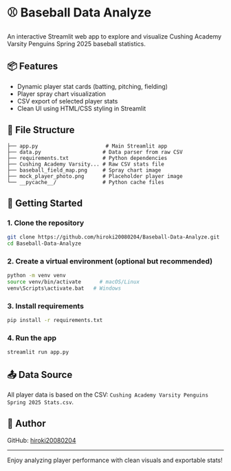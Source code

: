 # ⚾ Baseball Data Analyze

An interactive Streamlit web app to explore and visualize Cushing Academy Varsity Penguins Spring 2025 baseball statistics.

## 📦 Features

- Dynamic player stat cards (batting, pitching, fielding)
- Player spray chart visualization
- CSV export of selected player stats
- Clean UI using HTML/CSS styling in Streamlit

## 📁 File Structure

```
├── app.py                      # Main Streamlit app
├── data.py                    # Data parser from raw CSV
├── requirements.txt           # Python dependencies
├── Cushing Academy Varsity... # Raw CSV stats file
├── baseball_field_map.png     # Spray chart image
├── mock_player_photo.png      # Placeholder player image
└── __pycache__/               # Python cache files
```

## 🚀 Getting Started

### 1. Clone the repository
```bash
git clone https://github.com/hiroki20080204/Baseball-Data-Analyze.git
cd Baseball-Data-Analyze
```

### 2. Create a virtual environment (optional but recommended)
```bash
python -m venv venv
source venv/bin/activate      # macOS/Linux
venv\Scripts\activate.bat   # Windows
```

### 3. Install requirements
```bash
pip install -r requirements.txt
```

### 4. Run the app
```bash
streamlit run app.py
```

## 📤 Data Source
All player data is based on the CSV: `Cushing Academy Varsity Penguins Spring 2025 Stats.csv`.

## 👤 Author
GitHub: [hiroki20080204](https://github.com/hiroki20080204)

---

Enjoy analyzing player performance with clean visuals and exportable stats!
